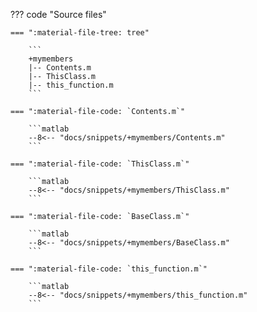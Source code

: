 ??? code "Source files"

    === ":material-file-tree: tree"

        ```
        +mymembers
        |-- Contents.m
        |-- ThisClass.m
        |-- this_function.m
        ```

    === ":material-file-code: `Contents.m`"

        ```matlab
        --8<-- "docs/snippets/+mymembers/Contents.m"
        ```
    
    === ":material-file-code: `ThisClass.m`"

        ```matlab
        --8<-- "docs/snippets/+mymembers/ThisClass.m"
        ```

    === ":material-file-code: `BaseClass.m`"

        ```matlab
        --8<-- "docs/snippets/+mymembers/BaseClass.m"
        ```

    === ":material-file-code: `this_function.m`"

        ```matlab
        --8<-- "docs/snippets/+mymembers/this_function.m"
        ```